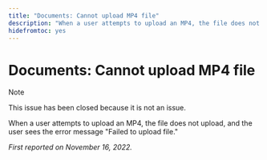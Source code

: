 ```yaml
---
title: "Documents: Cannot upload MP4 file"
description: "When a user attempts to upload an MP4, the file does not upload, and the user sees the error message Failed to upload file."
hidefromtoc: yes
---
```


# Documents: Cannot upload MP4 file

>[!NOTE]
>
>This issue has been closed because it is not an issue.

When a user attempts to upload an MP4, the file does not upload, and the user sees the error message "Failed to upload file."

_First reported on November 16, 2022._

